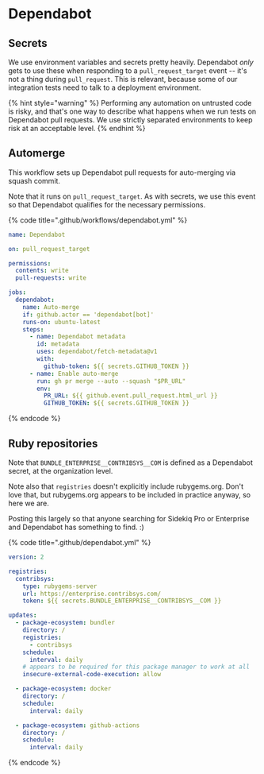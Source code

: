 # Dependabot

## Secrets

We use environment variables and secrets pretty heavily. Dependabot _only_ gets to use these when responding to a `pull_request_target` event -- it's not a thing during `pull_request`. This is relevant, because some of our integration tests need to talk to a deployment environment.

{% hint style="warning" %}
Performing any automation on untrusted code is risky, and that's one way to describe what happens when we run tests on Dependabot pull requests. We use strictly separated environments to keep risk at an acceptable level.
{% endhint %}

## Automerge

This workflow sets up Dependabot pull requests for auto-merging via squash commit.

Note that it runs on `pull_request_target`. As with secrets, we use this event so that Dependabot qualifies for the necessary permissions.

{% code title=".github/workflows/dependabot.yml" %}
```yaml
name: Dependabot

on: pull_request_target

permissions:
  contents: write
  pull-requests: write

jobs:
  dependabot:
    name: Auto-merge
    if: github.actor == 'dependabot[bot]'
    runs-on: ubuntu-latest
    steps:
      - name: Dependabot metadata
        id: metadata
        uses: dependabot/fetch-metadata@v1
        with:
          github-token: ${{ secrets.GITHUB_TOKEN }}
      - name: Enable auto-merge
        run: gh pr merge --auto --squash "$PR_URL"
        env:
          PR_URL: ${{ github.event.pull_request.html_url }}
          GITHUB_TOKEN: ${{ secrets.GITHUB_TOKEN }}
```
{% endcode %}

## Ruby repositories

Note that `BUNDLE_ENTERPRISE__CONTRIBSYS__COM` is defined as a Dependabot secret, at the organization level.

Note also that `registries` doesn't explicitly include rubygems.org. Don't love that, but rubygems.org appears to be included in practice anyway, so here we are.

Posting this largely so that anyone searching for Sidekiq Pro or Enterprise and Dependabot has something to find. :)

{% code title=".github/dependabot.yml" %}
```yaml
version: 2

registries:
  contribsys:
    type: rubygems-server
    url: https://enterprise.contribsys.com/
    token: ${{ secrets.BUNDLE_ENTERPRISE__CONTRIBSYS__COM }}

updates:
  - package-ecosystem: bundler
    directory: /
    registries:
      - contribsys
    schedule:
      interval: daily
    # appears to be required for this package manager to work at all
    insecure-external-code-execution: allow

  - package-ecosystem: docker
    directory: /
    schedule:
      interval: daily

  - package-ecosystem: github-actions
    directory: /
    schedule:
      interval: daily
```
{% endcode %}
